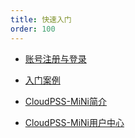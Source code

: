 ```yaml
---
title: 快速入门
order: 100
---
```


* [账号注册与登录](Login.md)

* [入门案例](rumen.md)
  


* [CloudPSS-MiNi简介](manual.md)
* [CloudPSS-MiNi用户中心](UserCenter_Mini.md)
